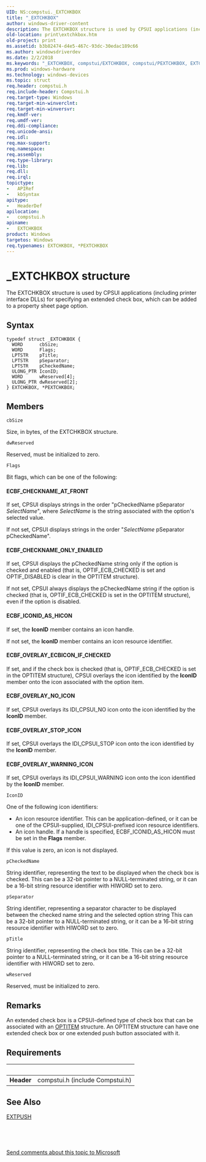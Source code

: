 ```yaml
---
UID: NS:compstui._EXTCHKBOX
title: "_EXTCHKBOX"
author: windows-driver-content
description: The EXTCHKBOX structure is used by CPSUI applications (including printer interface DLLs) for specifying an extended check box, which can be added to a property sheet page option.
old-location: print\extchkbox.htm
old-project: print
ms.assetid: b3b82474-d4e5-467c-93dc-30edac189c66
ms.author: windowsdriverdev
ms.date: 2/2/2018
ms.keywords: "_EXTCHKBOX, compstui/EXTCHKBOX, compstui/PEXTCHKBOX, EXTCHKBOX structure [Print Devices], *PEXTCHKBOX, PEXTCHKBOX structure pointer [Print Devices], cpsuifnc_3d620423-7173-4a78-b087-f8f269c5715d.xml, PEXTCHKBOX, EXTCHKBOX, print.extchkbox"
ms.prod: windows-hardware
ms.technology: windows-devices
ms.topic: struct
req.header: compstui.h
req.include-header: Compstui.h
req.target-type: Windows
req.target-min-winverclnt: 
req.target-min-winversvr: 
req.kmdf-ver: 
req.umdf-ver: 
req.ddi-compliance: 
req.unicode-ansi: 
req.idl: 
req.max-support: 
req.namespace: 
req.assembly: 
req.type-library: 
req.lib: 
req.dll: 
req.irql: 
topictype:
-	APIRef
-	kbSyntax
apitype:
-	HeaderDef
apilocation:
-	compstui.h
apiname:
-	EXTCHKBOX
product: Windows
targetos: Windows
req.typenames: EXTCHKBOX, *PEXTCHKBOX
---
```


# _EXTCHKBOX structure
The EXTCHKBOX structure is used by CPSUI applications (including printer interface DLLs) for specifying an extended check box, which can be added to a property sheet page option.

## Syntax
````
typedef struct _EXTCHKBOX {
  WORD      cbSize;
  WORD      Flags;
  LPTSTR    pTitle;
  LPTSTR    pSeparator;
  LPTSTR    pCheckedName;
  ULONG_PTR IconID;
  WORD      wReserved[4];
  ULONG_PTR dwReserved[2];
} EXTCHKBOX, *PEXTCHKBOX;
````

## Members


`cbSize`

Size, in bytes, of the EXTCHKBOX structure.

`dwReserved`

Reserved, must be initialized to zero.

`Flags`

Bit flags, which can be one of the following:
















#### ECBF_CHECKNAME_AT_FRONT

If set, CPSUI displays strings in the order "pCheckedName pSeparator <i>SelectName</i>", where <i>SelectName</i> is the string associated with the option's selected value.

If not set, CPSUI displays strings in the order "<i>SelectName</i> pSeparator pCheckedName".


#### ECBF_CHECKNAME_ONLY_ENABLED

If set, CPSUI displays the pCheckedName string only if the option is checked and enabled (that is, OPTIF_ECB_CHECKED is set and OPTIF_DISABLED is clear in the OPTITEM structure).

If not set, CPSUI always displays the pCheckedName string if the option is checked (that is, OPTIF_ECB_CHECKED is set in the OPTITEM structure), even if the option is disabled.


#### ECBF_ICONID_AS_HICON

If set, the <b>IconID</b> member contains an icon handle.

If not set, the <b>IconID</b> member contains an icon resource identifier.


#### ECBF_OVERLAY_ECBICON_IF_CHECKED

If set, and if the check box is checked (that is, OPTIF_ECB_CHECKED is set in the OPTITEM structure), CPSUI overlays the icon identified by the <b>IconID</b> member onto the icon associated with the option item.


#### ECBF_OVERLAY_NO_ICON

If set, CPSUI overlays its IDI_CPSUI_NO icon onto the icon identified by the <b>IconID</b> member.


#### ECBF_OVERLAY_STOP_ICON

If set, CPSUI overlays the IDI_CPSUI_STOP icon onto the icon identified by the <b>IconID</b> member.


#### ECBF_OVERLAY_WARNING_ICON

If set, CPSUI overlays its IDI_CPSUI_WARNING icon onto the icon identified by the <b>IconID</b> member.

`IconID`

One of the following icon identifiers:
<ul>
<li>
An icon resource identifier. This can be application-defined, or it can be one of the CPSUI-supplied, IDI_CPSUI-prefixed icon resource identifiers.

</li>
<li>
An icon handle. If a handle is specified, ECBF_ICONID_AS_HICON must be set in the <b>Flags</b> member.

</li>
</ul>If this value is zero, an icon is not displayed.

`pCheckedName`

String identifier, representing the text to be displayed when the check box is checked. This can be a 32-bit pointer to a NULL-terminated string, or it can be a 16-bit string resource identifier with HIWORD set to zero.

`pSeparator`

String identifier, representing a separator character to be displayed between the checked name string and the selected option string This can be a 32-bit pointer to a NULL-terminated string, or it can be a 16-bit string resource identifier with HIWORD set to zero.

`pTitle`

String identifier, representing the check box title. This can be a 32-bit pointer to a NULL-terminated string, or it can be a 16-bit string resource identifier with HIWORD set to zero.

`wReserved`

Reserved, must be initialized to zero.

## Remarks
An extended check box is a CPSUI-defined type of check box that can be associated with an <a href="..\compstui\ns-compstui-_optitem.md">OPTITEM</a> structure. An OPTITEM structure can have one extended check box or one extended push button associated with it.

## Requirements
| &nbsp; | &nbsp; |
| ---- |:---- |
| **Header** | compstui.h (include Compstui.h) |

## See Also

<a href="..\compstui\ns-compstui-_extpush.md">EXTPUSH</a>

 

 

<a href="mailto:wsddocfb@microsoft.com?subject=Documentation%20feedback [print\print]:%20EXTCHKBOX structure%20 RELEASE:%20(2/2/2018)&amp;body=%0A%0APRIVACY STATEMENT%0A%0AWe use your feedback to improve the documentation. We don't use your email address for any other purpose, and we'll remove your email address from our system after the issue that you're reporting is fixed. While we're working to fix this issue, we might send you an email message to ask for more info. Later, we might also send you an email message to let you know that we've addressed your feedback.%0A%0AFor more info about Microsoft's privacy policy, see http://privacy.microsoft.com/en-us/default.aspx." title="Send comments about this topic to Microsoft">Send comments about this topic to Microsoft</a>